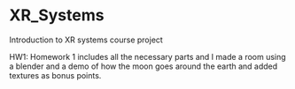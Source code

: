 # XR_Systems
Introduction to XR systems course project

HW1: 
Homework 1 includes all the necessary parts and I made a room using a blender and a demo of how the moon goes around the earth and added textures as bonus points.
